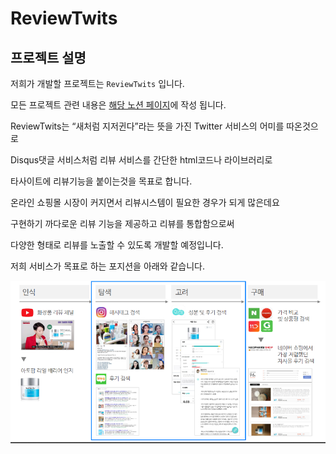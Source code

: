 # ReviewTwits

## 프로젝트 설명
저희가 개발할 프로젝트는 `ReviewTwits` 입니다.

모든 프로젝트 관련 내용은 [해당 노션 페이지](https://ghdic.notion.site/ReviewTwits-7790d8401abd45959a31d5e9e2a38bd7)에 작성 됩니다.

ReviewTwits는 “새처럼 지저귄다”라는 뜻을 가진 Twitter 서비스의 어미를 따온것으로

Disqus댓글 서비스처럼 리뷰 서비스를 간단한 html코드나 라이브러리로

타사이트에 리뷰기능을 붙이는것을 목표로 합니다.

온라인 쇼핑몰 시장이 커지면서 리뷰시스템이 필요한 경우가 되게 많은데요

구현하기 까다로운 리뷰 기능을 제공하고 리뷰를 통합함으로써

다양한 형태로 리뷰를 노출할 수 있도록 개발할 예정입니다.

저희 서비스가 목표로 하는 포지션을 아래와 같습니다.

![서비스 포지셔닝](images/2023-02-08-18-44-26.png)